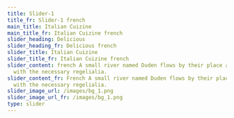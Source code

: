 ```yaml
---
title: Slider-1
title_fr: Slider-1 french
main_title: Italian Cuizine
main_title_fr: Italian Cuizine french
slider_heading: Delicious
slider_heading_fr: Delicious french
slider_title: Italian Cuizine
slider_title_fr: Italian Cuizine french
slider_content: french A small river named Duden flows by their place and supplies it
  with the necessary regelialia.
slider_content_fr: French A small river named Duden flows by their place and supplies it
  with the necessary regelialia.
slider_image_url: /images/bg_1.png
slider_image_url_fr: /images/bg_1.png
type: slider
---
```

